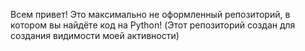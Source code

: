 Всем привет! Это максимально не оформленный репозиторий, в котором вы найдёте код на Python!
(Этот репозиторий создан для создания видимости моей активности)
